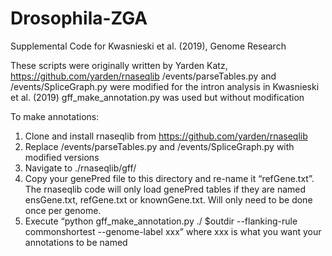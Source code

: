 # Drosophila-ZGA
Supplemental Code for Kwasnieski et al. (2019), Genome Research

These scripts were originally written by Yarden Katz, https://github.com/yarden/rnaseqlib
/events/parseTables.py and /events/SpliceGraph.py were modified for the intron analysis in Kwasnieski et al. (2019)
gff_make_annotation.py was used but without modification

To make annotations:
1) Clone and install rnaseqlib from  https://github.com/yarden/rnaseqlib
2) Replace /events/parseTables.py and /events/SpliceGraph.py with modified versions
3) Navigate to ./rnaseqlib/gff/
4) Copy your genePred file to this directory and re-name it “refGene.txt”. The rnaseqlib code will only load genePred tables if they are named ensGene.txt, refGene.txt or knownGene.txt. Will only need to be done once per genome.
5) Execute “python gff_make_annotation.py ./ $outdir --flanking-rule commonshortest --genome-label xxx” where xxx is what you want your annotations to be named